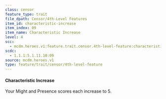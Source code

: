 ```yaml
---
class: censor
feature_type: trait
file_dpath: Censor/4th-Level Features
item_id: characteristic-increase
item_index: 09
item_name: Characteristic Increase
level: 4
scc:
  - mcdm.heroes.v1:feature.trait.censor.4th-level-feature:characteristic-increase
scdc:
  - 1.1.1:5.1.11.10:09
source: mcdm.heroes.v1
type: feature/trait/censor/4th-level-feature
---
```


#### Characteristic Increase

Your Might and Presence scores each increase to 5.
